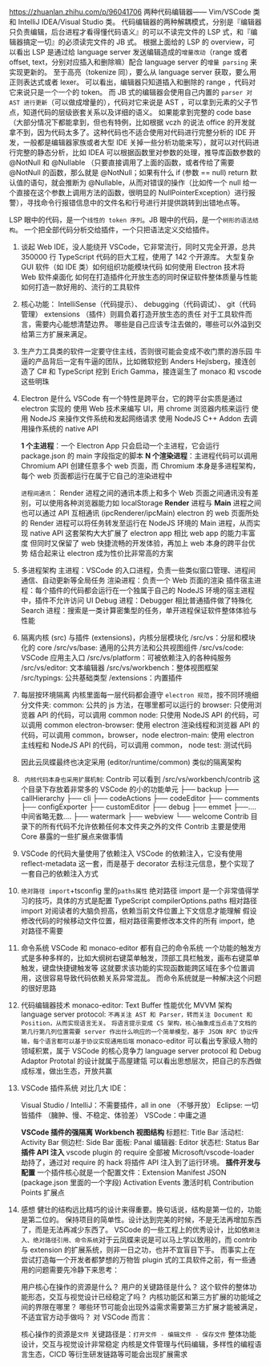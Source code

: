 https://zhuanlan.zhihu.com/p/96041706
两种代码编辑器—— Vim/VSCode 类和 IntelliJ IDEA/Visual Studio 类。
代码编辑器的两种解耦模式，分别是『编辑器只负责编辑，后台进程才看得懂代码语义』的可以不读完文件的 LSP 式，和『编辑器搞定一切』的必须读完文件的 JB 式。
根据上面给的 LSP 的 overview，可以看出 LSP 是通过给 language server 发送编辑造成的`增量改动`（range 或者 offset, text，分别对应插入和删除嘛）配合 language server 的`增量 parsing` 来实现更新的。 至于高亮（tokenize 同），要么从 language server 获取，要么用正则表达式或者 lexer。 可以看出，编辑器只知道插入和删除的 range ，代码对它来说只是一个一个的 token。
而 JB 式的编辑器会使用自己内置的 `parser 对 AST 进行更新`（可以做成增量的），代码对它来说是 AST ，可以拿到元素的父子节点，知道代码的层级嵌套关系以及详细的语义。 如果能拿到完整的 code base （大部分情况下都能拿到，但也有特例，比如根据 vczh 的说法 office 的开发就拿不到，因为代码太多了。这种代码也不适合使用对代码进行完整分析的 IDE 开发，一般都是编辑器家族或者大型 IDE 关掉一些分析功能来写），就可以对代码进行完整的静态分析，比如 IDEA 可以根据函数里对参数的处理，推导库函数参数的 @NotNull 和 @Nullable （只要直接调用了上面的函数，或者传给了需要 @NotNull 的函数，那么就是 @NotNull；如果有什么 if (参数 == null) return 默认值的语句，就会推断为 @Nullable，从而对错误的操作（比如传一个 null 给一个直接在这个参数上调用方法的函数，很明显的 NullPointerException）进行报警），寻找命令行报错信息中的文件名和行号进行并提供跳转到出错地点等。

LSP 眼中的代码，是一个`线性的 token 序列`。JB 眼中的代码，是一个`树形的语法结构`。 一个把全部代码分析交给插件，一个只把语法定义交给插件。

1. 谈起 Web IDE，没人能绕开 VSCode，它非常流行，同时又完全开源，总共 350000 行 TypeScript 代码的巨大工程，使用了 142 个开源库。
   大型复杂 GUI 软件（如 IDE 类）如何组织功能模块代码
   如何使用 Electron 技术将 Web 软件桌面化
   如何在打造插件化开放生态的同时保证软件整体质量与性能
   如何打造一款好用的、流行的工具软件
2. 核心功能：
   IntelliSense（代码提示）、 debugging（代码调试）、 git（代码管理）
   extensions （插件）则肩负着打造开放生态的责任
   对于工具软件而言，需要内心能想清楚边界。
   哪些是自己应该专注去做的，哪些可以外溢到交给第三方扩展来满足。
3. 生产力工具类的软件一定要守住主线，否则很可能会变成不收门票的游乐园
   牛逼的产品背后一定有牛逼的团队，比如微软挖到 Anders Hejlsberg，接连创造了 C# 和 TypeScript
   挖到 Erich Gamma，接连诞生了 monaco 和 vscode 这些明珠
4. Electron 是什么
   VSCode 有一个特性是跨平台，它的跨平台实质是通过 electron 实现的
   使用 Web 技术来编写 UI，用 chrome 浏览器内核来运行
   使用 NodeJS 来操作文件系统和发起网络请求
   使用 NodeJS C++ Addon 去调用操作系统的 native API

   **1 个主进程**：一个 Electron App 只会启动一个主进程，它会运行 package.json 的 main 字段指定的脚本
   **N 个渲染进程**：主进程代码可以调用 Chromium API 创建任意多个 web 页面，而 Chromium 本身是多进程架构，每个 web 页面都运行在属于它自己的渲染进程中

   `进程间通讯`：
   Render 进程之间的通讯本质上和多个 Web 页面之间通讯没有差别，可以使用各种浏览器能力如 localStorage
   **Render** 进程与 **Main** 进程之间也可以通过 API 互相通讯 (ipcRenderer/ipcMain)
   electron 的 web 页面所处的 Render 进程可以将任务转发至运行在 NodeJS 环境的 Main 进程，从而实现 native API
   这套架构大大扩展了 electron app 相比 web app 的能力丰富度
   但同时又保留了 web 快捷流畅的开发体验，再加上 web 本身的跨平台优势
   结合起来让 electron 成为性价比非常高的方案

5. 多进程架构
   主进程：VSCode 的入口进程，负责一些类似窗口管理、进程间通信、自动更新等全局任务
   渲染进程：负责一个 Web 页面的渲染
   插件宿主进程：每个插件的代码都会运行在一个独属于自己的 NodeJS 环境的宿主进程中，插件不允许访问 UI
   Debug 进程：Debugger 相比普通插件做了特殊化
   Search 进程：搜索是一类计算密集型的任务，单开进程保证软件整体体验与性能
6. 隔离内核 (src) 与插件 (extensions)，内核分层模块化
   /src/vs：分层和模块化的 core
   /src/vs/base: 通用的公共方法和公共视图组件
   /src/vs/code: VSCode 应用主入口
   /src/vs/platform：可被依赖注入的各种纯服务
   /src/vs/editor: 文本编辑器
   /src/vs/workbench：整体视图框架
   /src/typings: 公共基础类型
   /extensions：内置插件
7. 每层按环境隔离
   内核里面每一层代码都会遵守 `electron 规范`，按不同环境细分文件夹:
   common: 公共的 js 方法，在哪里都可以运行的
   browser: 只使用浏览器 API 的代码，可以调用 common
   node: 只使用 NodeJS API 的代码，可以调用 common
   electron-browser: 使用 electron 渲染线程和浏览器 API 的代码，可以调用 common，browser，node
   electron-main: 使用 electron 主线程和 NodeJS API 的代码，可以调用 common， node
   test: 测试代码

   因此云凤蝶最终也决定采用 (editor/runtime/common) 类似的隔离架构

8. ` 内核代码本身也采用扩展机制`: Contrib
   可以看到 /src/vs/workbench/contrib 这个目录下存放着非常多的 VSCode 的小的功能单元
   ├── backup
   ├── callHierarchy
   ├── cli
   ├── codeActions
   ├── codeEditor
   ├── comments
   ├── configExporter
   ├── customEditor
   ├── debug
   ├── emmet
   ├──....中间省略无数....
   ├── watermark
   ├── webview
   └── welcome
   Contrib 目录下的所有代码不允许依赖任何本文件夹之外的文件
   Contrib 主要是使用 Core 暴露的一些扩展点来做事情
9. VSCode 的代码大量使用了依赖注入
   VSCode 的依赖注入，它没有使用 reflect-metadata 这一套，而是基于 decorator 去标注元信息，整个实现了一套自己的依赖注入方式
10. `绝对路径 import`+tsconfig 里的`paths属性`
    绝对路径 import 是一个非常值得学习的技巧，具体的方式是配置 TypeScript compilerOptions.paths
    相对路径 import 对阅读者的大脑负担高，依赖当前文件位置上下文信息才能理解
    假设修改代码的时候移动文件位置，相对路径需要修改本文件的所有 import，绝对路径不需要
11. 命令系统
    VSCode 和 monaco-editor 都有自己的命令系统
    一个功能的触发方式是多种多样的，比如大纲树右键菜单触发，顶部工具栏触发，画布右键菜单触发，键盘快捷键触发等
    这就要求该功能的实现函数能跨区域在多个位置调用，这很容易导致代码依赖关系异常混乱。
    而命令系统就是一种解决这个问题的很好思路
12. 代码编辑器技术
    monaco-editor:
    Text Buffer 性能优化
    MVVM 架构
    language server protocol:
    `不再关注 AST 和 Parser，转而关注 Document 和 Position，从而实现语言无关。`
    `将语言提示变成 CS 架构，核心抽象成当点击了文档的第几行第几列位置需要 server 作出什么响应的一个简单模型，基于 JSON RPC 协议传输，每个语言都可以基于协议实现通用后端`
    monaco-editor 可以看出专家级人物的领域积累，属于 VSCode 的核心竞争力
    language server protocol 和 Debug Adaptor Prototal 的设计就属于高屋建瓴
    可以看出思想层次，把自己的东西做成标准，做出生态，开放共赢
13. VSCode 插件系统
    对比几大 IDE：

    Visual Studio / IntelliJ：不需要插件，all in one （不够开放）
    Eclipse: 一切皆插件 （臃肿、慢、不稳定、体验差）
    VSCode：中庸之道

    **VSCode 插件的强隔离**
    **Workbench 视图结构**
    标题栏: Title Bar
    活动栏: Activity Bar
    侧边栏: Side Bar
    面板: Panal
    编辑器: Editor
    状态栏: Status Bar
    **插件 API 注入**
    vscode plugin 的 require 全部被 Microsoft/vscode-loader 劫持了，通过对 require 的 hack 将插件 API 注入到了运行环境。
    **插件开发与配置**
    一个插件核心就是一个配置文件：Extension Manifest JSON (package.json 里面的一个字段)
    Activation Events 激活时机
    Contribution Points 扩展点

14. 感想
    健壮的结构远比精巧的设计来得重要。换句话说，结构是第一位的，功能是第二位的。
    保持项目的简单性。设计达到完美的时候，不是无法再增加东西了，而是无法再减少东西了。
    VSCode 的一些工程上的优秀设计，比如依`赖注入、绝对路径引用、命令系统`对于云凤蝶来说是可以马上学以致用的，而 contrib 与 extension 的扩展系统，则非一日之功，也并不宜盲目下手。
    而事实上在尝试打造每一个开发者都梦想的万物皆 plugin 式的工具软件之前，有一些通用的问题需要先冷静下来思考：

    用户核心在操作的资源是什么？
    用户的关键路径是什么？
    这个软件的整体功能形态，交互与视觉设计已经稳定了吗？
    内核功能区和第三方扩展的功能域之间的界限在哪里？
    哪些环节可能会出现外溢需求需要第三方扩展才能被满足，不适宜官方动手做吗？
    对 VSCode 而言：

    核心操作的资源是`文件`
    关键路径是：`打开文件 - 编辑文件 - 保存文件`
    整体功能设计，交互与视觉设计非常稳定
    内核是文件管理与代码编辑，多样性的编程语言生态，CICD 等衍生研发链路等可能会出现扩展需求
